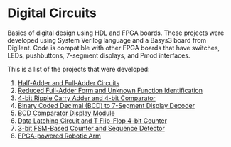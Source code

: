 # Digital Circuits
Basics of digital design using HDL and FPGA boards. These projects were 
developed using System Verilog language and a Basys3 board from Digilent. Code 
is compatible with other FPGA boards that have switches, LEDs, pushbuttons,
7-segment displays, and Pmod interfaces.

This is a list of the projects that were developed:

1. [Half-Adder and Full-Adder Circuits](Project_01)
2. [Reduced Full-Adder Form and Unknown Function Identification](Project_02)
3. [4-bit Ripple Carry Adder and 4-bit Comparator](Project_03)
4. [Binary Coded Decimal (BCD) to 7-Segment Display Decoder](Project_04)
5. [BCD Comparator Display Module](Project_05)
6. [Data Latching Circuit and T Flip-Flop 4-bit Counter](Project_06)
7. [3-bit FSM-Based Counter and Sequence Detector](Project_07)
8. [FPGA-powered Robotic Arm](Project_08)